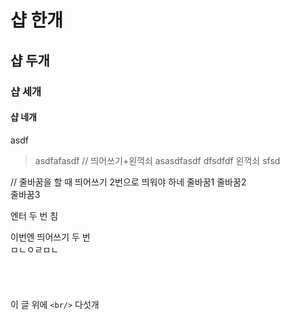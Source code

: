 # 샵 한개

## 샵 두개

### 샵 세개

#### 샵 네개


  asdf
  > asdfafasdf // 띄어쓰기+왼꺽쇠
> asasdfasdf
dfsdfdf
> 왼꺽쇠
sfsd

// 줄바꿈을 할 때 띄어쓰기 2번으로 띄워야 하네
줄바꿈1  줄바꿈2  
줄바꿈3    

엔터 두 번 침

이번엔 띄어쓰기 두 번  
ㅁㄴㅇㄹㅁㄴ<br/>
<br/>
<br/>
<br/>
<br/>
이 글 위에 `<br/>` 다섯개
